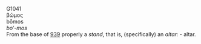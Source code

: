 G1041  
βῶμος  
bōmos  
*bo‘-mos*  
From the base of [939](g0939) properly a *stand*, that is,
(specifically) an *altar:* - altar.  
